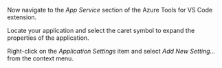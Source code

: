Now navigate to the *App Service* section of the Azure Tools for VS Code extension.  

Locate your application and select the caret symbol to expand the properties of the application.

Right-click on the *Application Settings* item and select *Add New Setting...* from the context menu.
